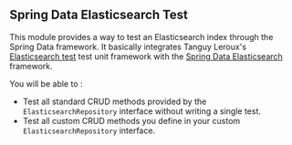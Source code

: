 ## Spring Data Elasticsearch Test

This module provides a way to test an Elasticsearch index through the Spring Data framework.
It basically integrates Tanguy Leroux's [Elasticsearch test](https://github.com/tlrx/elasticsearch-test) test unit framework with the [Spring Data Elasticsearch](https://github.com/spring-projects/spring-data-elasticsearch) framework.

You will be able to :
- Test all standard CRUD methods provided by the `ElasticsearchRepository` interface without writing a single test.
- Test all custom CRUD methods you define in your custom `ElasticsearchRepository` interface.
